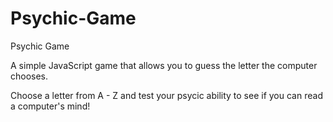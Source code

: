 # Psychic-Game
Psychic Game

A simple JavaScript game that allows you to guess the letter the computer chooses.

Choose a letter from A - Z and test your psycic ability to see if you can read a computer's mind!
